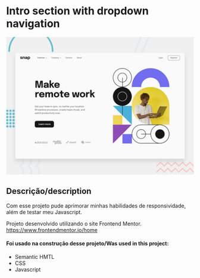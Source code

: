 # Intro section with dropdown navigation

![Design preview for the Intro section with dropdown navigation coding challenge](./design/desktop-preview.jpg)

## Descrição/description

Com esse projeto pude aprimorar minhas habilidades de responsividade, além de testar meu Javascript. 

Projeto desenvolvido utilizando o site Frontend Mentor. https://www.frontendmentor.io/home

#### Foi usado na construção desse projeto/Was used in this project:

- Semantic HMTL
- CSS
- Javascript
